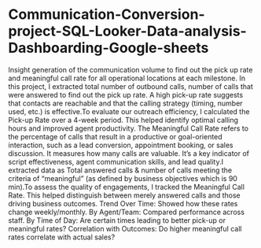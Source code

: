 # Communication-Conversion-project-SQL-Looker-Data-analysis-Dashboarding-Google-sheets
Insight generation of the communication volume to find out the pick up rate and meaningful call rate for all operational locations at each milestone.
In this project, I extracted total number of outbound calls, number of calls that were answered to find out the pick up rate. A high pick-up rate suggests that contacts are reachable and that the calling strategy (timing, number used, etc.) is effective.To evaluate our outreach efficiency, I calculated the Pick-up Rate over a 4-week period. This helped identify optimal calling hours and improved agent productivity.
The Meaningful Call Rate refers to the percentage of calls that result in a productive or goal-oriented interaction, such as a lead conversion, appointment booking, or sales discussion. It measures how many calls are valuable. It’s a key indicator of script effectiveness, agent communication skills, and lead quality.I extracted data as Total answered calls & number of calls meeting the criteria of “meaningful” (as defined by business objectives which is 90 min).To assess the quality of engagements, I tracked the Meaningful Call Rate. This helped distinguish between merely answered calls and those driving business outcomes.
Trend Over Time: Showed how these rates change weekly/monthly.
By Agent/Team: Compared performance across staff.
By Time of Day: Are certain times leading to better pick-up or meaningful rates?
Correlation with Outcomes: Do higher meaningful call rates correlate with actual sales?
